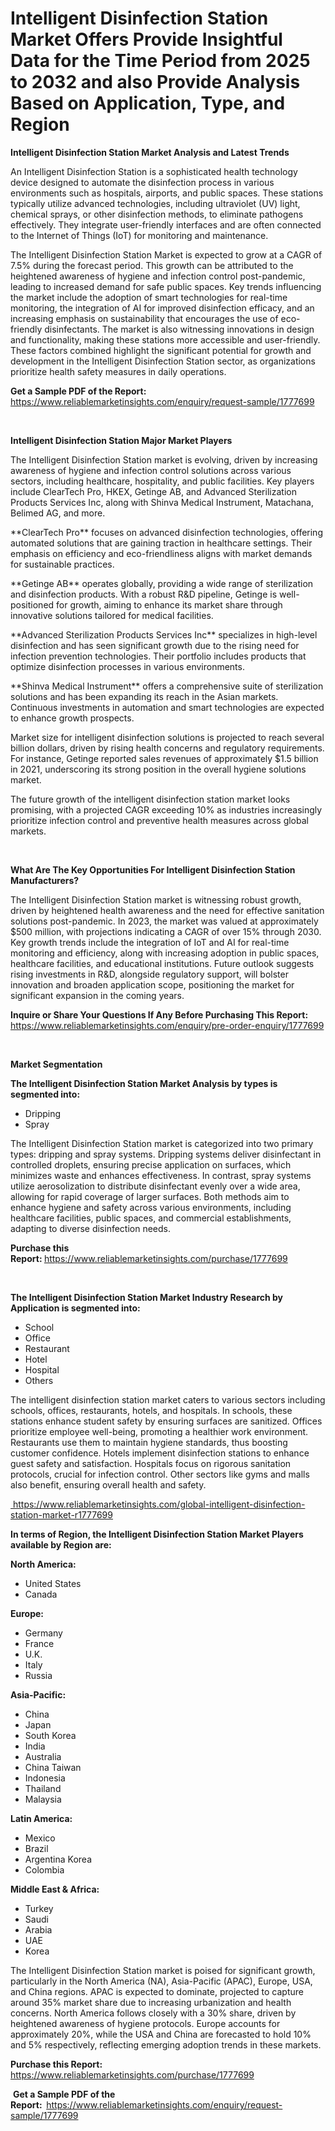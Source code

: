 <p><h1>Intelligent Disinfection Station Market Offers Provide Insightful Data for the Time Period from 2025 to 2032 and also Provide Analysis Based on Application, Type, and Region</h1></p><p><strong>Intelligent Disinfection Station Market Analysis and Latest Trends</strong></p>
<p><p>An Intelligent Disinfection Station is a sophisticated health technology device designed to automate the disinfection process in various environments such as hospitals, airports, and public spaces. These stations typically utilize advanced technologies, including ultraviolet (UV) light, chemical sprays, or other disinfection methods, to eliminate pathogens effectively. They integrate user-friendly interfaces and are often connected to the Internet of Things (IoT) for monitoring and maintenance.</p><p>The Intelligent Disinfection Station Market is expected to grow at a CAGR of 7.5% during the forecast period. This growth can be attributed to the heightened awareness of hygiene and infection control post-pandemic, leading to increased demand for safe public spaces. Key trends influencing the market include the adoption of smart technologies for real-time monitoring, the integration of AI for improved disinfection efficacy, and an increasing emphasis on sustainability that encourages the use of eco-friendly disinfectants. The market is also witnessing innovations in design and functionality, making these stations more accessible and user-friendly. These factors combined highlight the significant potential for growth and development in the Intelligent Disinfection Station sector, as organizations prioritize health safety measures in daily operations.</p></p>
<p><strong>Get a Sample PDF of the Report:&nbsp;</strong> <a href="https://www.reliablemarketinsights.com/enquiry/request-sample/1777699?utm_campaign=2240&utm_medium=2&utm_source=Github&utm_content=ia&utm_term=13042025&utm_id=intelligent-disinfection-station">https://www.reliablemarketinsights.com/enquiry/request-sample/1777699</a></p>
<p>&nbsp;</p>
<p><strong>Intelligent Disinfection Station Major Market Players</strong></p>
<p><p>The Intelligent Disinfection Station market is evolving, driven by increasing awareness of hygiene and infection control solutions across various sectors, including healthcare, hospitality, and public facilities. Key players include ClearTech Pro, HKEX, Getinge AB, and Advanced Sterilization Products Services Inc, along with Shinva Medical Instrument, Matachana, Belimed AG, and more.</p><p>**ClearTech Pro** focuses on advanced disinfection technologies, offering automated solutions that are gaining traction in healthcare settings. Their emphasis on efficiency and eco-friendliness aligns with market demands for sustainable practices.</p><p>**Getinge AB** operates globally, providing a wide range of sterilization and disinfection products. With a robust R&D pipeline, Getinge is well-positioned for growth, aiming to enhance its market share through innovative solutions tailored for medical facilities.</p><p>**Advanced Sterilization Products Services Inc** specializes in high-level disinfection and has seen significant growth due to the rising need for infection prevention technologies. Their portfolio includes products that optimize disinfection processes in various environments.</p><p>**Shinva Medical Instrument** offers a comprehensive suite of sterilization solutions and has been expanding its reach in the Asian markets. Continuous investments in automation and smart technologies are expected to enhance growth prospects.</p><p>Market size for intelligent disinfection solutions is projected to reach several billion dollars, driven by rising health concerns and regulatory requirements. For instance, Getinge reported sales revenues of approximately $1.5 billion in 2021, underscoring its strong position in the overall hygiene solutions market.</p><p>The future growth of the intelligent disinfection station market looks promising, with a projected CAGR exceeding 10% as industries increasingly prioritize infection control and preventive health measures across global markets.</p></p>
<p>&nbsp;</p>
<p><strong>What Are The Key Opportunities For Intelligent Disinfection Station Manufacturers?</strong></p>
<p><p>The Intelligent Disinfection Station market is witnessing robust growth, driven by heightened health awareness and the need for effective sanitation solutions post-pandemic. In 2023, the market was valued at approximately $500 million, with projections indicating a CAGR of over 15% through 2030. Key growth trends include the integration of IoT and AI for real-time monitoring and efficiency, along with increasing adoption in public spaces, healthcare facilities, and educational institutions. Future outlook suggests rising investments in R&D, alongside regulatory support, will bolster innovation and broaden application scope, positioning the market for significant expansion in the coming years.</p></p>
<p><strong>Inquire or Share Your Questions If Any Before Purchasing This Report:</strong> <a href="https://www.reliablemarketinsights.com/enquiry/pre-order-enquiry/1777699?utm_campaign=2240&utm_medium=2&utm_source=Github&utm_content=ia&utm_term=13042025&utm_id=intelligent-disinfection-station">https://www.reliablemarketinsights.com/enquiry/pre-order-enquiry/1777699</a></p>
<p>&nbsp;</p>
<p><strong>Market Segmentation</strong></p>
<p><strong>The Intelligent Disinfection Station Market Analysis by types is segmented into:</strong></p>
<p><ul><li>Dripping</li><li>Spray</li></ul></p>
<p><p>The Intelligent Disinfection Station market is categorized into two primary types: dripping and spray systems. Dripping systems deliver disinfectant in controlled droplets, ensuring precise application on surfaces, which minimizes waste and enhances effectiveness. In contrast, spray systems utilize aerosolization to distribute disinfectant evenly over a wide area, allowing for rapid coverage of larger surfaces. Both methods aim to enhance hygiene and safety across various environments, including healthcare facilities, public spaces, and commercial establishments, adapting to diverse disinfection needs.</p></p>
<p><strong>Purchase this Report:&nbsp;</strong><a href="https://www.reliablemarketinsights.com/purchase/1777699?utm_campaign=2240&utm_medium=2&utm_source=Github&utm_content=ia&utm_term=13042025&utm_id=intelligent-disinfection-station">https://www.reliablemarketinsights.com/purchase/1777699</a></p>
<p>&nbsp;</p>
<p><strong>The Intelligent Disinfection Station Market Industry Research by Application is segmented into:</strong></p>
<p><ul><li>School</li><li>Office</li><li>Restaurant</li><li>Hotel</li><li>Hospital</li><li>Others</li></ul></p>
<p><p>The intelligent disinfection station market caters to various sectors including schools, offices, restaurants, hotels, and hospitals. In schools, these stations enhance student safety by ensuring surfaces are sanitized. Offices prioritize employee well-being, promoting a healthier work environment. Restaurants use them to maintain hygiene standards, thus boosting customer confidence. Hotels implement disinfection stations to enhance guest safety and satisfaction. Hospitals focus on rigorous sanitation protocols, crucial for infection control. Other sectors like gyms and malls also benefit, ensuring overall health and safety.</p></p>
<p><a href="https://www.reliablemarketinsights.com/global-intelligent-disinfection-station-market-r1777699?utm_campaign=2240&utm_medium=2&utm_source=Github&utm_content=ia&utm_term=13042025&utm_id=intelligent-disinfection-station">&nbsp;https://www.reliablemarketinsights.com/global-intelligent-disinfection-station-market-r1777699</a></p>
<p><strong>In terms of Region, the Intelligent Disinfection Station Market Players available by Region are:</strong></p>
<p>
    <p> <strong> North America: </strong>
        <ul>
            <li>United States</li>
            <li>Canada</li>
        </ul>
        </p> 
    <p> <strong> Europe: </strong>
        <ul>
            <li>Germany</li>
            <li>France</li>
            <li>U.K.</li>
            <li>Italy</li>
            <li>Russia</li>
        </ul>
        </p> 
    <p> <strong> Asia-Pacific: </strong>
        <ul>
            <li>China</li>
            <li>Japan</li>
            <li>South Korea</li>
            <li>India</li>
            <li>Australia</li>
            <li>China Taiwan</li>
            <li>Indonesia</li>
            <li>Thailand</li>
            <li>Malaysia</li>
        </ul>
        </p> 
    <p> <strong> Latin America: </strong>
        <ul>
            <li>Mexico</li>
            <li>Brazil</li>
            <li>Argentina Korea</li>
            <li>Colombia</li>
        </ul>
        </p> 
    <p> <strong> Middle East & Africa: </strong>
        <ul>
            <li>Turkey</li>
            <li>Saudi</li>
            <li>Arabia</li>
            <li>UAE</li>
            <li>Korea</li>
        </ul>
    </p>
    </p>
<p><p>The Intelligent Disinfection Station market is poised for significant growth, particularly in the North America (NA), Asia-Pacific (APAC), Europe, USA, and China regions. APAC is expected to dominate, projected to capture around 35% market share due to increasing urbanization and health concerns. North America follows closely with a 30% share, driven by heightened awareness of hygiene protocols. Europe accounts for approximately 20%, while the USA and China are forecasted to hold 10% and 5% respectively, reflecting emerging adoption trends in these markets.</p></p>
<p><strong>Purchase this Report: </strong><a href="https://www.reliablemarketinsights.com/purchase/1777699?utm_campaign=2240&utm_medium=2&utm_source=Github&utm_content=ia&utm_term=13042025&utm_id=intelligent-disinfection-station">https://www.reliablemarketinsights.com/purchase/1777699</a></p>
<p>&nbsp;<strong>Get a Sample PDF of the Report:&nbsp;&nbsp;</strong><a href="https://www.reliablemarketinsights.com/enquiry/request-sample/1777699?utm_campaign=2240&utm_medium=2&utm_source=Github&utm_content=ia&utm_term=13042025&utm_id=intelligent-disinfection-station">https://www.reliablemarketinsights.com/enquiry/request-sample/1777699</a></p>
<p><strong></strong></p>
<p><p></p><p></p><p></p></p>